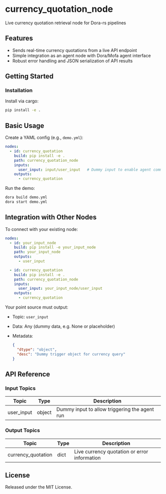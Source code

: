 # currency_quotation_node

Live currency quotation retrieval node for Dora-rs pipelines

## Features
- Sends real-time currency quotations from a live API endpoint
- Simple integration as an agent node with Dora/Mofa agent interface
- Robust error handling and JSON serialization of API results

## Getting Started

### Installation
Install via cargo:
```bash
pip install -e .
```

## Basic Usage

Create a YAML config (e.g., `demo.yml`):

```yaml
nodes:
  - id: currency_quotation
    build: pip install -e .
    path: currency_quotation_node
    inputs:
      user_input: input/user_input   # Dummy input to enable agent communication
    outputs:
      - currency_quotation
```

Run the demo:
```bash
dora build demo.yml
dora start demo.yml
```

## Integration with Other Nodes

To connect with your existing node:

```yaml
nodes:
  - id: your_input_node
    build: pip install -e your_input_node
    path: your_input_node
    outputs:
      - user_input

  - id: currency_quotation
    build: pip install -e .
    path: currency_quotation_node
    inputs:
      user_input: your_input_node/user_input
    outputs:
      - currency_quotation
```

Your point source must output:

* Topic: `user_input`
* Data: Any (dummy data, e.g. None or placeholder)
* Metadata:

  ```json
  {
    "dtype": "object",
    "desc": "Dummy trigger object for currency query"
  }
  ```

## API Reference

### Input Topics

| Topic       | Type    | Description                                   |
| ----------- | ------- | --------------------------------------------- |
| user_input  | object  | Dummy input to allow triggering the agent run |

### Output Topics

| Topic               | Type   | Description                                    |
| ------------------- | ------ | ---------------------------------------------- |
| currency_quotation  | dict   | Live currency quotation or error information   |

## License

Released under the MIT License.
